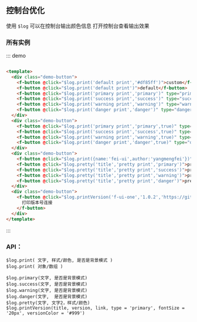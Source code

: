## 控制台优化

使用 `$log` 可以在控制台输出颜色信息 打开控制台查看输出效果

### 所有实例

::: demo

```html

<template>
  <div class="demo-button">
    <f-button @click="$log.print('default print','#df85ff')">custom</f-button>
    <f-button @click="$log.print('default print')">default</f-button>
    <f-button @click="$log.print('primary print','primary')" type="primary">primary</f-button>
    <f-button @click="$log.print('success print','success')" type="success">success</f-button>
    <f-button @click="$log.print('warning print','warning')" type="warning">warning</f-button>
    <f-button @click="$log.print('danger print','danger')" type="danger">danger</f-button>
  </div>
  <div class="demo-button">
    <f-button @click="$log.print('primary print','primary',true)" type="primary">primary-back</f-button>
    <f-button @click="$log.print('success print','success',true)" type="success">success-back</f-button>
    <f-button @click="$log.print('warning print','warning',true)" type="warning">warning-back</f-button>
    <f-button @click="$log.print('danger print','danger',true)" type="danger">danger-back</f-button>
  </div>
  <div class="demo-button">
    <f-button @click="$log.print({name:'fei-ui',author:'yangmengfei'})">object - log</f-button>
    <f-button @click="$log.pretty('title','pretty print','primary')">pretty - primary</f-button>
    <f-button @click="$log.pretty('title','pretty print','success')">pretty - success</f-button>
    <f-button @click="$log.pretty('title','pretty print','warning')">pretty - warning</f-button>
    <f-button @click="$log.pretty('title','pretty print','danger')">pretty - danger</f-button>
  </div>
  <div class="demo-button">
    <f-button @click="$log.printVersion('f-ui-one','1.0.2','https://gitee.com/daijuymf/f-ui-one/')">
      打印版本号连接
    </f-button>
  </div>
</template>
```

:::

### API：

    $log.print( 文字, 样式/颜色, 是否是背景模式 )
    $log.print( 对象/数组 )
    
    $log.primary(文字, 是否是背景模式)
    $log.success(文字, 是否是背景模式)
    $log.warning(文字, 是否是背景模式)
    $log.danger(文字,  是否是背景模式)
    $log.pretty(文字, 文字2，样式/颜色)
    $log.printVersion(title, version, link, type = 'primary', fontSize = '20px', versionColor = '#999')
